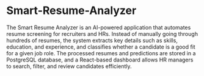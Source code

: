# Smart-Resume-Analyzer
The Smart Resume Analyzer is an AI-powered application that automates resume screening for recruiters and HRs. Instead of manually going through hundreds of resumes, the system extracts key details such as skills, education, and experience, and classifies whether a candidate is a good fit for a given job role. The processed resumes and predictions are stored in a PostgreSQL database, and a React-based dashboard allows HR managers to search, filter, and review candidates efficiently.

